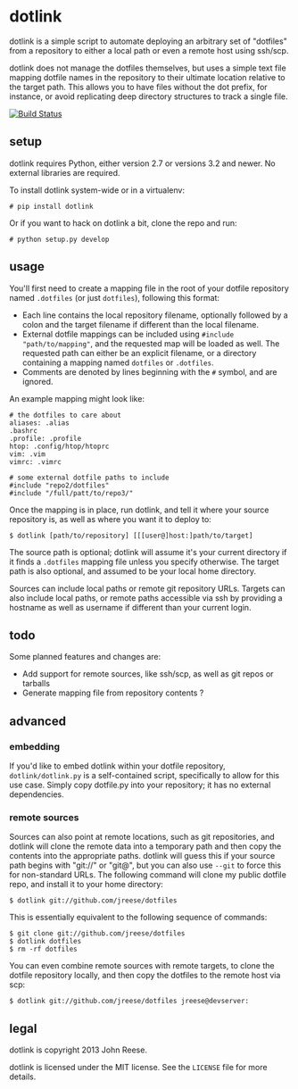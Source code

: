 dotlink
=======

dotlink is a simple script to automate deploying an arbitrary set of "dotfiles"
from a repository to either a local path or even a remote host using ssh/scp.

dotlink does not manage the dotfiles themselves, but uses a simple text file
mapping dotfile names in the repository to their ultimate location relative to
the target path.  This allows you to have files without the dot prefix, for
instance, or avoid replicating deep directory structures to track a single file.

[![Build Status](https://travis-ci.org/jreese/dotlink.png?branch=master)](https://travis-ci.org/jreese/dotlink)


setup
-----

dotlink requires Python, either version 2.7 or versions 3.2 and newer.  No
external libraries are required.

To install dotlink system-wide or in a virtualenv:

    # pip install dotlink

Or if you want to hack on dotlink a bit, clone the repo and run:

    # python setup.py develop


usage
-----

You'll first need to create a mapping file in the root of your dotfile
repository named `.dotfiles` (or just `dotfiles`), following this format:

- Each line contains the local repository filename, optionally followed by
  a colon and the target filename if different than the local filename.
- External dotfile mappings can be included using `#include "path/to/mapping"`,
  and the requested map will be loaded as well.  The requested path can either
  be an explicit filename, or a directory containing a mapping named `dotfiles`
  or `.dotfiles`.
- Comments are denoted by lines beginning with the `#` symbol, and are ignored.

An example mapping might look like:

    # the dotfiles to care about
    aliases: .alias
    .bashrc
    .profile: .profile
    htop: .config/htop/htoprc
    vim: .vim
    vimrc: .vimrc

    # some external dotfile paths to include
    #include "repo2/dotfiles"
    #include "/full/patt/to/repo3/"

Once the mapping is in place, run dotlink, and tell it where your source
repository is, as well as where you want it to deploy to:

    $ dotlink [path/to/repository] [[[user@]host:]path/to/target]

The source path is optional; dotlink will assume it's your current directory if
it finds a `.dotfiles` mapping file unless you specify otherwise.  The target
path is also optional, and assumed to be your local home directory.

Sources can include local paths or remote git repository URLs.
Targets can also include local paths, or remote paths accessible via ssh by
providing a hostname as well as username if different than your current login.


todo
----

Some planned features and changes are:

- Add support for remote sources, like ssh/scp, as well as git repos or tarballs
- Generate mapping file from repository contents ?


advanced
--------

### embedding

If you'd like to embed dotlink within your dotfile repository,
`dotlink/dotlink.py` is a self-contained script, specifically to allow for this
use case.  Simply copy dotfile.py into your repository; it has no external
dependencies.


### remote sources

Sources can also point at remote locations, such as git repositories, and
dotlink will clone the remote data into a temporary path and then copy the
contents into the appropriate paths.  dotlink will guess this if your source
path begins with "git://" or "git@", but you can also use `--git` to force this
for non-standard URLs.  The following command will clone my public dotfile repo,
and install it to your home directory:

    $ dotlink git://github.com/jreese/dotfiles

This is essentially equivalent to the following sequence of commands:

    $ git clone git://github.com/jreese/dotfiles
    $ dotlink dotfiles
    $ rm -rf dotfiles

You can even combine remote sources with remote targets, to clone the dotfile
repository locally, and then copy the dotfiles to the remote host via scp:

    $ dotlink git://github.com/jreese/dotfiles jreese@devserver:


legal
-----

dotlink is copyright 2013 John Reese.

dotlink is licensed under the MIT license.
See the `LICENSE` file for more details.
